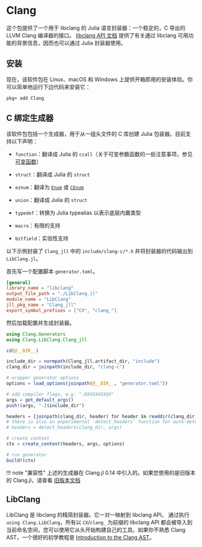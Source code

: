 # Clang

这个包提供了一个用于 libclang 的 Julia 语言封装器：一个稳定的，C 导出的 LLVM Clang 编译器的接口。
[libclang API 文档](http://clang.llvm.org/doxygen/group__CINDEX.html) 提供了有关通过 libclang 可用功能的背景信息，因而也可以通过 Julia 封装器使用。

## 安装

现在，该软件包在 Linux、macOS 和 Windows 上提供开箱即用的安装体验。你可以简单地运行下边代码来安装它：

```
pkg> add Clang
```

## C 绑定生成器

该软件包包括一个生成器，用于从一组头文件的 C 库创建 Julia 包装器。目前支持以下声明：

- `function`：翻译成 Julia 的 `ccall`（关于可变参数函数的一些注意事项，参见 [可变函数](@ref)）

- `struct`：翻译成 Julia 的 `struct`

- `eznum`：翻译为 [`Enum`](https://docs.julialang.org/en/v1/base/base/#Base.Enums.Enum) 或 [`CEnum`](https://github.com/JuliaInterop/CEnum.jl)

- `union`：翻译成 Julia 的 `struct`

- `typedef`：转换为 Julia typealias 以表示底层内置类型

- `macro`：有限的支持

- `bitfield`：实验性支持

以下示例封装了 `Clang_jll` 中的 `include/clang-c/*.h` 并将封装器的代码输出到 `LibClang.jl`。

首先写一个配置脚本 `generator.toml`。

```toml
[general]
library_name = "libclang"
output_file_path = "./LibClang.jl"
module_name = "LibClang"
jll_pkg_name = "Clang_jll"
export_symbol_prefixes = ["CX", "clang_"]
```

然后加载配置并生成封装器。

```julia
using Clang.Generators
using Clang.LibClang.Clang_jll

cd(@__DIR__)

include_dir = normpath(Clang_jll.artifact_dir, "include")
clang_dir = joinpath(include_dir, "clang-c")

# wrapper generator options
options = load_options(joinpath(@__DIR__, "generator.toml"))

# add compiler flags, e.g. "-DXXXXXXXXX"
args = get_default_args()
push!(args, "-I$include_dir")

headers = [joinpath(clang_dir, header) for header in readdir(clang_dir) if endswith(header, ".h")]
# there is also an experimental `detect_headers` function for auto-detecting top-level headers in the directory
# headers = detect_headers(clang_dir, args)

# create context
ctx = create_context(headers, args, options)

# run generator
build!(ctx)
```

!!! note "兼容性"
    上述的生成器在 Clang.jl 0.14 中引入的。如果您使用的是旧版本的 Clang.jl，请查看 [旧版本文档](https://juliainterop.github.io/Clang.jl/v0.12/)

## LibClang

LibClang 是 libclang 的精简封装器。它一对一映射到 libclang API。 通过执行 `using Clang.LibClang`，所有以 `CX`/`clang_` 为前缀的 libclang API 都会被导入到当前命名空间，您可以使用它从头开始构建自己的工具。如果你不熟悉 Clang AST，一个很好的初学教程是 [Introduction to the Clang AST](http://clang.llvm.org/docs/IntroductionToTheClangAST.html)。
